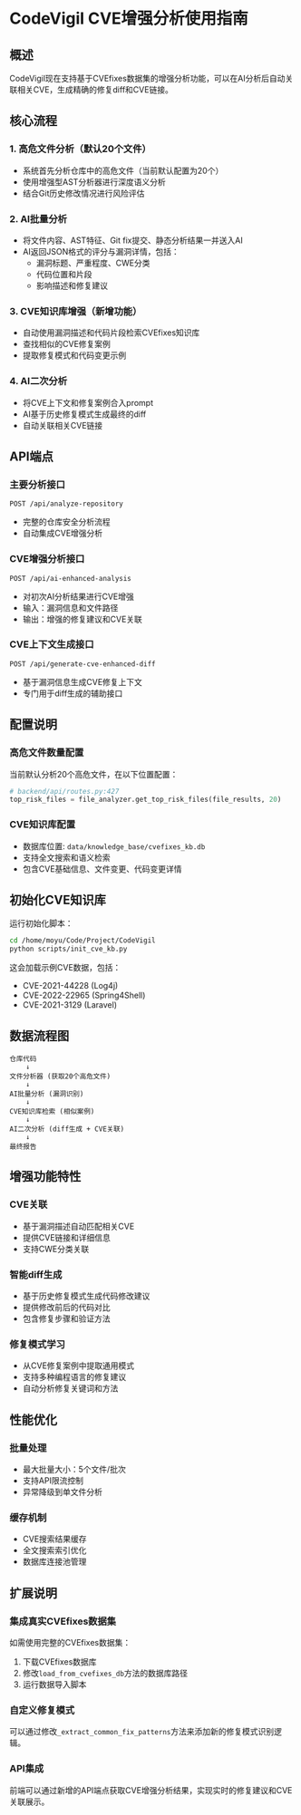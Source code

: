 # CodeVigil CVE增强分析使用指南

## 概述

CodeVigil现在支持基于CVEfixes数据集的增强分析功能，可以在AI分析后自动关联相关CVE，生成精确的修复diff和CVE链接。

## 核心流程

### 1. 高危文件分析（默认20个文件）
- 系统首先分析仓库中的高危文件（当前默认配置为20个）
- 使用增强型AST分析器进行深度语义分析
- 结合Git历史修改情况进行风险评估

### 2. AI批量分析
- 将文件内容、AST特征、Git fix提交、静态分析结果一并送入AI
- AI返回JSON格式的评分与漏洞详情，包括：
  - 漏洞标题、严重程度、CWE分类
  - 代码位置和片段
  - 影响描述和修复建议

### 3. CVE知识库增强（新增功能）
- 自动使用漏洞描述和代码片段检索CVEfixes知识库
- 查找相似的CVE修复案例
- 提取修复模式和代码变更示例

### 4. AI二次分析
- 将CVE上下文和修复案例合入prompt
- AI基于历史修复模式生成最终的diff
- 自动关联相关CVE链接

## API端点

### 主要分析接口
```
POST /api/analyze-repository
```
- 完整的仓库安全分析流程
- 自动集成CVE增强分析

### CVE增强分析接口
```
POST /api/ai-enhanced-analysis
```
- 对初次AI分析结果进行CVE增强
- 输入：漏洞信息和文件路径
- 输出：增强的修复建议和CVE关联

### CVE上下文生成接口  
```
POST /api/generate-cve-enhanced-diff
```
- 基于漏洞信息生成CVE修复上下文
- 专门用于diff生成的辅助接口

## 配置说明

### 高危文件数量配置
当前默认分析20个高危文件，在以下位置配置：
```python
# backend/api/routes.py:427
top_risk_files = file_analyzer.get_top_risk_files(file_results, 20)
```

### CVE知识库配置
- 数据库位置: `data/knowledge_base/cvefixes_kb.db`
- 支持全文搜索和语义检索
- 包含CVE基础信息、文件变更、代码变更详情

## 初始化CVE知识库

运行初始化脚本：
```bash
cd /home/moyu/Code/Project/CodeVigil
python scripts/init_cve_kb.py
```

这会加载示例CVE数据，包括：
- CVE-2021-44228 (Log4j)
- CVE-2022-22965 (Spring4Shell)  
- CVE-2021-3129 (Laravel)

## 数据流程图

```
仓库代码 
    ↓
文件分析器 (获取20个高危文件)
    ↓
AI批量分析 (漏洞识别)
    ↓
CVE知识库检索 (相似案例)
    ↓
AI二次分析 (diff生成 + CVE关联)
    ↓
最终报告
```

## 增强功能特性

### CVE关联
- 基于漏洞描述自动匹配相关CVE
- 提供CVE链接和详细信息
- 支持CWE分类关联

### 智能diff生成
- 基于历史修复模式生成代码修改建议
- 提供修改前后的代码对比
- 包含修复步骤和验证方法

### 修复模式学习
- 从CVE修复案例中提取通用模式
- 支持多种编程语言的修复建议
- 自动分析修复关键词和方法

## 性能优化

### 批量处理
- 最大批量大小：5个文件/批次
- 支持API限流控制
- 异常降级到单文件分析

### 缓存机制
- CVE搜索结果缓存
- 全文搜索索引优化
- 数据库连接池管理

## 扩展说明

### 集成真实CVEfixes数据集
如需使用完整的CVEfixes数据集：

1. 下载CVEfixes数据库
2. 修改`load_from_cvefixes_db`方法的数据库路径
3. 运行数据导入脚本

### 自定义修复模式
可以通过修改`_extract_common_fix_patterns`方法来添加新的修复模式识别逻辑。

### API集成
前端可以通过新增的API端点获取CVE增强分析结果，实现实时的修复建议和CVE关联展示。

